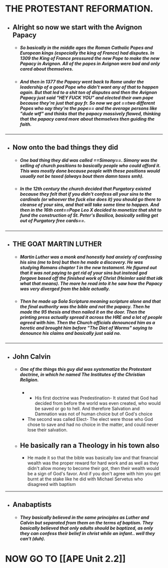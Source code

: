 #                    THE PROTESTANT REFORMATION.  


- ## **Alright so now we start with the Avignon Papacy**
	- ##### So basically in the middle ages the Roman Catholic Popes and European kings (especially the king of France) had disputes. In 1309 the King of France pressured the new Pope to make the new Papacy in Avignon. All of the popes in Avignon were bad and only cared about themselves.
	
	- ##### And then in 1377 the Papacy went back to Rome under the leadership of a good Pope who didn't want any of that to happen again. But that led to a shit ton of disputes and then the Avignon Papacy just said "HEY FUCK YOU" and elected their own pope because they're just that guy fr. So now we got ==two different Popes who say they're the pope== and the average persons like "dude wtf" and thinks that the papacy massively flawed, thinking that the papacy cared more about themselves then guiding the faith.

----

- ## **Now onto the bad things they did**
	- ##### One bad thing they did was called ==Simony==. Simony was the selling of church positions to basically people who could afford it. This was mostly done because people with these positions would usually not be taxed (always bout them damn taxes smh).
	- ##### In the 12th century the church decided that Purgatory existed because they felt that if you didn't confess all your sins to the cardinals (or whoever the fuck else does it) you should go there to cleanse of your sins, and that will take some time to happen. And then in the 16th cent==Pope Leo X decided to monetize that shit to fund the construction of St. Peter's Basilica, basically selling get out of Purgatory free cards==.

----

- ## THE GOAT MARTIN LUTHER
	- ##### Martin Luther was a monk and honestly had anxiety of confessing his sins (me to bro) but then he made a discovery. He was studying Romans chapter 1 in the new testament. He figured out that it was not paying to get rid of your sins but instead god forgave based off the finished work of Christ (Heimler said that idk what that means). The more he read into it he saw how the Papacy was very diverged from the bible actually.
	- ##### Then he made up Sola Scriptura meaning scripture alone and that the final authority was the bible and not the papacy. Then he made the 95 thesis and then nailed it on the door. Then the printing press actually spread it across the HRE and a lot of people agreed with him. Then the Church officials denounced him as a heretic and brought him before "The Diet of Worms" saying to denounce his claims and basically just said no.

----

- ## John Calvin
	- ##### One of the things this guy did was systematize the Protestant doctrine, in which he named The Institutes of the Christian Religion. 
		- - His first doctrine was Predestination- It stated that God had decided from before the world was even created, who would be saved or go to hell. And therefore Salvation and Damnation was not of human choice but of God's choice
		- The second was called Elect- The elect were those who God chose to save and had no choice in the matter, and could never lose their salvation.
	- ## He basically ran a Theology in his town also
		- He made it so that the bible was basically law and that financial wealth was the proper reward for hard work and as well as they didn't allow money to become their got, then their wealth would be a sign of God's favor. And if you don't agree with him you get burnt at the stake like he did with Michael Servetus who disagreed with baptism

-----

- ## Anabaptists
	- ##### They basically believed in the same principles as Luther and Calvin but separated from them on the terms of baptism. They basically believed that only adults should be baptized, as only they can confess their belief in christ while an infant.. well they can't (duh).


# NOW GO TO [[APE Unit 2.2]]